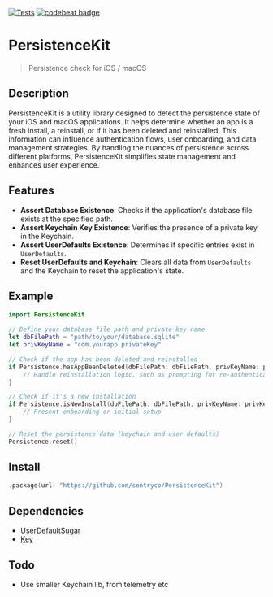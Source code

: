 [![Tests](https://github.com/sentryco/PersistenceKit/actions/workflows/Tests.yml/badge.svg)](https://github.com/sentryco/PersistenceKit/actions/workflows/Tests.yml)
[![codebeat badge](https://codebeat.co/badges/6cd2817d-e317-42ad-8363-c127361b27e5)](https://codebeat.co/projects/github-com-sentryco-persistencekit-main)

# PersistenceKit

> Persistence check for iOS / macOS

## Description

PersistenceKit is a utility library designed to detect the persistence state of your iOS and macOS applications. It helps determine whether an app is a fresh install, a reinstall, or if it has been deleted and reinstalled. This information can influence authentication flows, user onboarding, and data management strategies. By handling the nuances of persistence across different platforms, PersistenceKit simplifies state management and enhances user experience.

## Features

- **Assert Database Existence**: Checks if the application's database file exists at the specified path.
- **Assert Keychain Key Existence**: Verifies the presence of a private key in the Keychain.
- **Assert UserDefaults Existence**: Determines if specific entries exist in `UserDefaults`.
- **Reset UserDefaults and Keychain**: Clears all data from `UserDefaults` and the Keychain to reset the application's state.

## Example

```swift
import PersistenceKit

// Define your database file path and private key name
let dbFilePath = "path/to/your/database.sqlite"
let privKeyName = "com.yourapp.privateKey"

// Check if the app has been deleted and reinstalled
if Persistence.hasAppBeenDeleted(dbFilePath: dbFilePath, privKeyName: privKeyName) {
    // Handle reinstallation logic, such as prompting for re-authentication
}

// Check if it's a new installation
if Persistence.isNewInstall(dbFilePath: dbFilePath, privKeyName: privKeyName) {
    // Present onboarding or initial setup
}

// Reset the persistence data (keychain and user defaults)
Persistence.reset()
```

## Install

```swift
.package(url: "https://github.com/sentryco/PersistenceKit")
```

## Dependencies

- [UserDefaultSugar](https://github.com/eonist/UserDefaultSugar)
- [Key](https://github.com/sentryco/Key)

## Todo

- Use smaller Keychain lib, from telemetry etc
